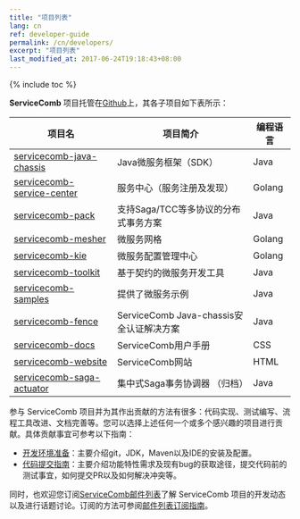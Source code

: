 ```yaml
---
title: "项目列表"
lang: cn
ref: developer-guide
permalink: /cn/developers/
excerpt: "项目列表"
last_modified_at: 2017-06-24T19:18:43+08:00
---
```

{% include toc %}

**ServiceComb** 项目托管在[Github](https://github.com/apache?q=servicecomb)上，其各子项目如下表所示：

| 项目名                                                                        | 项目简介                   | 编程语言 |
|-------------------------------------------------------------------------------|----------------------------|----------|
| [servicecomb-java-chassis](https://github.com/apache/servicecomb-java-chassis)       | Java微服务框架（SDK）      | Java     |
| [servicecomb-service-center](https://github.com/apache/servicecomb-service-center)               | 服务中心（服务注册及发现） | Golang       |
| [servicecomb-pack](https://github.com/apache/servicecomb-pack)                                   | 支持Saga/TCC等多协议的分布式事务方案   | Java     |
| [servicecomb-mesher](https://github.com/apache/servicecomb-Mesher)       | 微服务网格      | Golang    |
| [servicecomb-kie](https://github.com/apache/servicecomb-kie)                                   |  微服务配置管理中心  | Golang    |
| [servicecomb-toolkit](https://github.com/apache/servicecomb-toolkit)               | 基于契约的微服务开发工具 | Java       |
| [servicecomb-samples](https://github.com/apache/servicecomb-samples)                                   | 提供了微服务示例   | Java     |
| [servicecomb-fence](https://github.com/apache/servicecomb-fence)               | ServiceComb Java-chassis安全认证解决方案 | Java       |
| [servicecomb-docs](https://github.com/apache/servicecomb-docs) | ServiceComb用户手册            | CSS |
| [servicecomb-website](https://github.com/apache/servicecomb-website) | ServiceComb网站            | HTML |
| [servicecomb-saga-actuator](https://github.com/apache/servicecomb-saga-actuator)                                   | 集中式Saga事务协调器 （归档）   | Java     |

参与 ServiceComb 项目并为其作出贡献的方法有很多：代码实现、测试编写、流程工具改进、文档完善等。您可以选择上述任何一个或多个感兴趣的项目进行贡献。具体贡献事宜可参考以下指南：

* [开发环境准备](/cn/developers/setup-develop-environment/)：主要介绍git，JDK，Maven以及IDE的安装及配置。
* [代码提交指南](/cn/developers/submit-codes/)：主要介绍功能特性需求及现有bug的获取途径，提交代码前的测试事宜，如何提交PR以及如何解决冲突等。

同时，也欢迎您订阅[ServiceComb邮件列表](mailto:dev-subscribe@servicecomb.apache.org)了解 ServiceComb 项目的开发动态以及进行话题讨论。订阅的方法可参阅[邮件列表订阅指南](/cn/developers/subscribe-mail-list/)。
